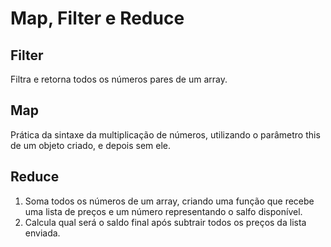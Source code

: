 # Map, Filter e Reduce

## Filter
Filtra e retorna todos os números pares de um array.

## Map
Prática da sintaxe da multiplicação de números, utilizando o parâmetro this de um objeto criado, e depois sem ele.

## Reduce
1. Soma todos os números de um array, criando uma função que recebe uma lista de preços e um número representando o salfo disponível. 
2. Calcula qual será o saldo final após subtrair todos os preços da lista enviada.